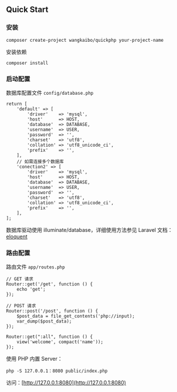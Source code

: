 ## Quick Start

### 安装

 `composer create-project wangkaibo/quickphp your-project-name`

安装依赖

`composer install`


### 启动配置
数据库配置文件 `config/database.php`

```
return [
    'default' => [
        'driver'    => 'mysql',
        'host'      => HOST,
        'database'  => DATABASE,
        'username'  => USER,
        'password'  => '',
        'charset'   => 'utf8',
        'collation' => 'utf8_unicode_ci',
        'prefix'    => '',
    ],
    // 如需连接多个数据库
	'conection2' => [
		'driver'    => 'mysql',
		'host'      => HOST,
		'database'  => DATABASE,
		'username'  => USER,
		'password'  => '',
		'charset'   => 'utf8',
		'collation' => 'utf8_unicode_ci',
		'prefix'    => '',
    ],
];
```
数据库驱动使用 illuminate/database，详细使用方法参见 Laravel 文档：[eloquent](https://laravel.com/docs/5.3/eloquent)

### 路由配置

路由文件 `app/routes.php`

```
// GET 请求
Router::get('/get', function () {
	echo 'get';
});

// POST 请求
Router::post('/post', function () {
	$post_data = file_get_contents('php://input);
	var_dump($post_data);
});

Router::get(":all", function () {
	view('welcome', compact('name'));
});
```
使用 PHP 内置 Server：

```
php -S 127.0.0.1：8080 public/index.php
```
访问：[http://127.0.0.1:8080](http://127.0.0.1:8080)
